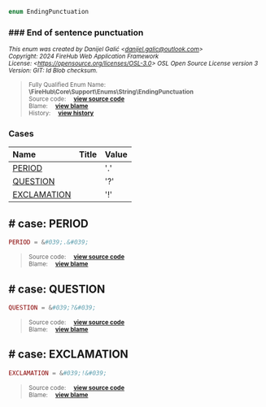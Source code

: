 ```php
enum EndingPunctuation
```











### ### End of sentence punctuation



<sub>_This enum was created by Danijel Galić &lt;danijel.galic@outlook.com&gt;_</sub><br/><sub>_Copyright: 2024 FireHub Web Application Framework_</sub><br/><sub>_License: &lt;https://opensource.org/licenses/OSL-3.0&gt; OSL Open Source License version 3_</sub><br/><sub>_Version: GIT: $Id$ Blob checksum._</sub>

><sub>Fully Qualified Enum Name:  **\FireHub\Core\Support\Enums\String\EndingPunctuation**</sub><br/>
    <sub>Source code:  **[view source code](https://github.com/The-FireHub-Project/Core/blob/develop-pre-alpha-m1/src/support/enums/string/firehub.EndingPunctuation.php#L23)**</sub><br/>
        <sub>Blame:  **[view blame](https://github.com/The-FireHub-Project/Core/blame/develop-pre-alpha-m1/src/support/enums/string/firehub.EndingPunctuation.php)**</sub><br/>
        <sub>History:  **[view history](https://github.com/The-FireHub-Project/Core/commits/develop-pre-alpha-m1/src/support/enums/string/firehub.EndingPunctuation.php)**</sub>


### Cases
| Name | Title | Value |
|:-----|:------|:------|
|<a href="#period">PERIOD</a>||&#039;.&#039;|
|<a href="#question">QUESTION</a>||&#039;?&#039;|
|<a href="#exclamation">EXCLAMATION</a>||&#039;!&#039;|

<h2><a name="period"># case: PERIOD</a></h2>

```php
PERIOD = &#039;.&#039;
```









><sub>Source code:  **[view source code](https://github.com/The-FireHub-Project/Core/blob/develop-pre-alpha-m1/src/support/enums/string/firehub.EndingPunctuation.php#L28)**</sub><br/>
        <sub>Blame:  **[view blame](https://github.com/The-FireHub-Project/Core/blame/develop-pre-alpha-m1/src/support/enums/string/firehub.EndingPunctuation.php#L28)**</sub>
<h2><a name="question"># case: QUESTION</a></h2>

```php
QUESTION = &#039;?&#039;
```









><sub>Source code:  **[view source code](https://github.com/The-FireHub-Project/Core/blob/develop-pre-alpha-m1/src/support/enums/string/firehub.EndingPunctuation.php#L33)**</sub><br/>
        <sub>Blame:  **[view blame](https://github.com/The-FireHub-Project/Core/blame/develop-pre-alpha-m1/src/support/enums/string/firehub.EndingPunctuation.php#L33)**</sub>
<h2><a name="exclamation"># case: EXCLAMATION</a></h2>

```php
EXCLAMATION = &#039;!&#039;
```









><sub>Source code:  **[view source code](https://github.com/The-FireHub-Project/Core/blob/develop-pre-alpha-m1/src/support/enums/string/firehub.EndingPunctuation.php#L38)**</sub><br/>
        <sub>Blame:  **[view blame](https://github.com/The-FireHub-Project/Core/blame/develop-pre-alpha-m1/src/support/enums/string/firehub.EndingPunctuation.php#L38)**</sub>